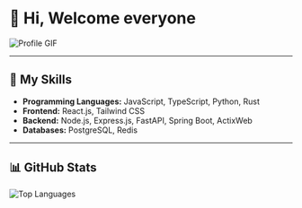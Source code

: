 # 👋 Hi, Welcome everyone
![Profile GIF](https://media2.giphy.com/media/v1.Y2lkPTc5MGI3NjExbXR3bWYzcWN0aXhsZ3F4eGZoNHZzMXN5eHloZzUyb3hvZmpmOTc2NSZlcD12MV9pbnRlcm5hbF9naWZfYnlfaWQmY3Q9Zw/xThuWu82QD3pj4wvEQ/giphy.gif)

---

## 🌟 My Skills
- **Programming Languages:** JavaScript, TypeScript, Python, Rust
- **Frontend:** React.js, Tailwind CSS
- **Backend:** Node.js, Express.js, FastAPI, Spring Boot, ActixWeb
- **Databases:** PostgreSQL, Redis

---

## 📊 GitHub Stats
![Top Languages](https://github-readme-stats.vercel.app/api/top-langs/?username=Reihan1305&layout=compact&theme=radical&hide_border=true)
